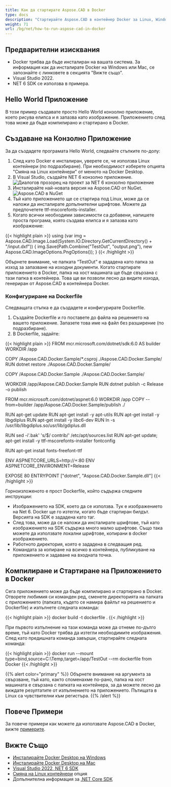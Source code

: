 ```yaml
---
title: Как да стартирате Aspose.CAD в Docker
type: docs
description: "Стартирайте Aspose.CAD в контейнер Docker за Linux, Windows Server и всяка операционна система."
weight: 71
url: /bg/net/how-to-run-aspose-cad-in-docker
---
```


## Предварителни изисквания
- Docker трябва да бъде инсталиран на вашата система. За информация как да инсталирате Docker на Windows или Mac, се запознайте с линковете в секцията "Вижте също".
- Visual Studio 2022.
- NET 6 SDK се използва в примера.

## Hello World Приложение

В този пример създавате просто Hello World конзолно приложение, което рисува елипса и я запазва като изображение. Приложението след това може да бъде компилирано и стартирано в Docker.

## Създаване на Конзолно Приложение

За да създадете програмата Hello World, следвайте стъпките по-долу:
1. След като Docker е инсталиран, уверете се, че използва Linux контейнери (по подразбиране). При необходимост изберете опцията "Смяна на Linux контейнери" от менюто на Docker Desktop.
1. В Visual Studio, създайте NET 6 конзолно приложение.<br>
![Диалогов прозорец на проект за NET 6 конзолно приложение](/_assets/1.png)<br>
1. Инсталирайте най-новата версия на Aspose.CAD от NuGet.<br>
![Aspose.CAD в NuGet](/_assets/2.png)<br>
1. Тъй като приложението ще се стартира под Linux, може да се наложи да инсталирате допълнителни шрифтове. Можете да предпочетете ttf-mscorefonts-installer.
1. Когато всички необходими зависимости са добавени, напишете проста програма, която създава елипса и я запазва като изображение:<br>

{{< highlight plain >}}
using (var img = Aspose.CAD.Image.Load(System.IO.Directory.GetCurrentDirectory() + "/input.dxf"))
{
	img.Save(Path.Combine("TestOut", "output.png"), new Aspose.CAD.ImageOptions.PngOptions());
}
{{< /highlight >}}

Обърнете внимание, че папката “TestOut” е зададена като папка за изход за запазване на изходни документи. Когато стартирате приложението в Docker, папка на хост машината ще бъде свързана с тази папка в контейнера. Това ще ви позволи лесно да видите изхода, генериран от Aspose.CAD в контейнера Docker.

### Конфигуриране на Dockerfile

Следващата стъпка е да създадете и конфигурирате Dockerfile.

1. Създайте Dockerfile и го поставете до файла на решението на вашето приложение. Запазете това име на файл без разширение (по подразбиране).
1. В Dockerfile, задайте:

{{< highlight plain >}}
FROM mcr.microsoft.com/dotnet/sdk:6.0 AS builder
WORKDIR /app

COPY /Aspose.CAD.Docker.Sample/*.csproj ./Aspose.CAD.Docker.Sample/
RUN dotnet restore ./Aspose.CAD.Docker.Sample/

COPY /Aspose.CAD.Docker.Sample ./Aspose.CAD.Docker.Sample/

WORKDIR /app/Aspose.CAD.Docker.Sample
RUN dotnet publish -c Release -o publish

FROM mcr.microsoft.com/dotnet/aspnet:6.0
WORKDIR /app
COPY --from=builder /app/Aspose.CAD.Docker.Sample/publish ./

RUN apt-get update
RUN apt-get install -y apt-utils
RUN apt-get install -y libgdiplus
RUN apt-get install -y libc6-dev 
RUN ln -s /usr/lib/libgdiplus.so/usr/lib/gdiplus.dll

RUN sed -i'.bak' 's/$/ contrib/' /etc/apt/sources.list
RUN apt-get update; apt-get install -y ttf-mscorefonts-installer fontconfig

RUN apt-get install fonts-freefont-ttf

ENV ASPNETCORE_URLS=http://+:80
ENV ASPNETCORE_ENVIRONMENT=Release

EXPOSE 80
ENTRYPOINT ["dotnet", "Aspose.CAD.Docker.Sample.dll"]
{{< /highlight >}}

Горноизложеното е прост Dockerfile, който съдържа следните инструкции:

- Изображението на SDK, което да се използва. Тук е изображението на Net 6. Docker ще го изтегли, когато бъде стартиран билдът. Версията на SDK е зададена като таг.
- След това, може да се наложи да инсталирате шрифтове, тъй като изображението на SDK съдържа много малко шрифтове. Също така можете да използвате локални шрифтове, копирани в docker изображението.
- Работното директория, която е зададена в следващия ред.
- Командата за копиране на всичко в контейнера, публикуване на приложението и задаване на входната точка.

## Компилиране и Стартиране на Приложението в Docker

Сега приложението може да бъде компилирано и стартирано в Docker. Отворете любимия си команден ред, сменете директорията на папката с приложението (папката, където се намира файлът на решението и Dockerfile) и изпълнете следната команда:

{{< highlight plain >}}
docker build -t dockerfile .
{{< /highlight >}}

При първото изпълнение на тази команда може да отнеме по-дълго време, тъй като Docker трябва да изтегли необходимите изображения. След като предишната команда завърши, стартирайте следната команда:

{{< highlight plain >}}
docker run --mount type=bind,source=C:\Temp,target=/app/TestOut --rm dockerfile from Docker
{{< /highlight >}}

{{% alert color="primary" %}} 
Обърнете внимание на аргумента за свързване, тъй като, както споменахме по-рано, папка на хост машината е свързана с папката на контейнера, за да можете лесно да виждате резултатите от изпълнението на приложението. Пътищата в Linux са чувствителни към регистъра.
{{% /alert %}}

## Повече Примери

За повече примери как можете да използвате Aspose.CAD в Docker, вижте [примерите](https://github.com/aspose-cad/Aspose.CAD-Documentation).

## Вижте Също

- [Инсталирайте Docker Desktop на Windows](https://docs.docker.com/docker-for-windows/install/)
- [Инсталирайте Docker Desktop на Mac](https://docs.docker.com/docker-for-mac/install/)
- [Visual Studio 2022, NET 6 SDK](https://docs.microsoft.com/en-us/dotnet/core/install/windows?tabs=net60#dependencies)
- [Смяна на Linux контейнери](https://docs.docker.com/docker-for-windows/#switch-between-windows-and-linux-containers) опция
- Допълнителна информация за [.NET Core SDK](https://hub.docker.com/_/microsoft-dotnet-sdk)
